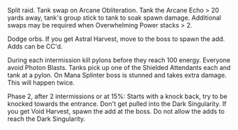 Split raid. Tank swap on Arcane Obliteration. Tank the Arcane Echo > 20 yards away, tank's group
stick to tank to soak spawn damage.
Additional swaps may be required when Overwhelming Power stacks > 2.

Dodge orbs. If you get Astral Harvest, move to the boss to spawn the add. Adds can be CC'd.

During each intermission kill pylons before they reach 100 energy. Everyone avoid Photon Blasts. Tanks pick up one of the Shielded Attendants each and tank at a pylon.
On Mana Splinter boss is stunned and takes extra damage. This will happen twice.

Phase 2, after 2 intermissions or at 15%:
Starts with a knock back, try to be knocked towards the entrance. Don't get pulled into the 
Dark Singularity. 
If you get Void Harvest, spawn the add at the boss. 
Do not allow the adds to reach the Dark Singularity.

